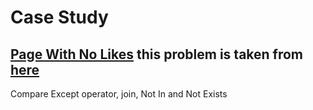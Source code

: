 # Case Study

## [Page With No Likes](https://github.com/surya1singh/database-design/blob/main/SQL%20problems/Case%20Study/Page%20With%20No%20Likes/Page%20with%20No%20Likes.ipynb) this problem is taken from [here](https://datalemur.com/questions/sql-page-with-no-likes)
Compare Except operator, join, Not In and Not Exists
